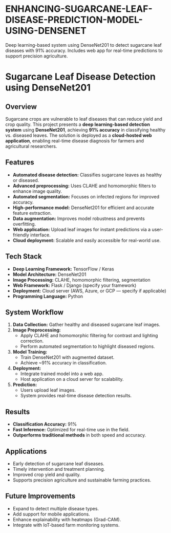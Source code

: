 # ENHANCING-SUGARCANE-LEAF-DISEASE-PREDICTION-MODEL-USING-DENSENET
Deep learning-based system using DenseNet201 to detect sugarcane leaf diseases with 91% accuracy. Includes web app for real-time predictions to support precision agriculture.

# Sugarcane Leaf Disease Detection using DenseNet201  

## Overview  
Sugarcane crops are vulnerable to leaf diseases that can reduce yield and crop quality. This project presents a **deep learning-based detection system** using **DenseNet201**, achieving **91% accuracy** in classifying healthy vs. diseased leaves. The solution is deployed as a **cloud-hosted web application**, enabling real-time disease diagnosis for farmers and agricultural researchers.  

## Features  
- **Automated disease detection:** Classifies sugarcane leaves as healthy or diseased.  
- **Advanced preprocessing:** Uses CLAHE and homomorphic filters to enhance image quality.  
- **Automated segmentation:** Focuses on infected regions for improved accuracy.  
- **High-performance model:** DenseNet201 for efficient and accurate feature extraction.  
- **Data augmentation:** Improves model robustness and prevents overfitting.  
- **Web application:** Upload leaf images for instant predictions via a user-friendly interface.  
- **Cloud deployment:** Scalable and easily accessible for real-world use.  

## Tech Stack  
- **Deep Learning Framework:** TensorFlow / Keras  
- **Model Architecture:** DenseNet201  
- **Image Processing:** CLAHE, homomorphic filtering, segmentation  
- **Web Framework:** Flask / Django (specify your framework)  
- **Deployment:** Cloud server (AWS, Azure, or GCP — specify if applicable)  
- **Programming Language:** Python  

## System Workflow  
1. **Data Collection:** Gather healthy and diseased sugarcane leaf images.  
2. **Image Preprocessing:**  
   - Apply CLAHE and homomorphic filtering for contrast and lighting correction.  
   - Perform automated segmentation to highlight diseased regions.  
3. **Model Training:**  
   - Train DenseNet201 with augmented dataset.  
   - Achieve ~91% accuracy in classification.  
4. **Deployment:**  
   - Integrate trained model into a web app.  
   - Host application on a cloud server for scalability.  
5. **Prediction:**  
   - Users upload leaf images.  
   - System provides real-time disease detection results.  

## Results  
- **Classification Accuracy:** 91%  
- **Fast Inference:** Optimized for real-time use in the field.  
- **Outperforms traditional methods** in both speed and accuracy.  

## Applications  
- Early detection of sugarcane leaf diseases.  
- Timely intervention and treatment planning.  
- Improved crop yield and quality.  
- Supports precision agriculture and sustainable farming practices.  

## Future Improvements  
- Expand to detect multiple disease types.  
- Add support for mobile applications.  
- Enhance explainability with heatmaps (Grad-CAM).  
- Integrate with IoT-based farm monitoring systems.  
